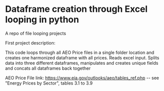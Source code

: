 # Dataframe creation through Excel looping in python
A repo of file looping projects

First project description:

This code loops through all AEO Price files in a single folder location and creates one harmonized dataframe with all prices. Reads excel input. Splits data into three different dataframes, manipulates and creates unique fields and concats all dataframes back together

AEO Price File link: https://www.eia.gov/outlooks/aeo/tables_ref.php
  -- see "Energy Prices by Sector", tables 3.1 to 3.9
